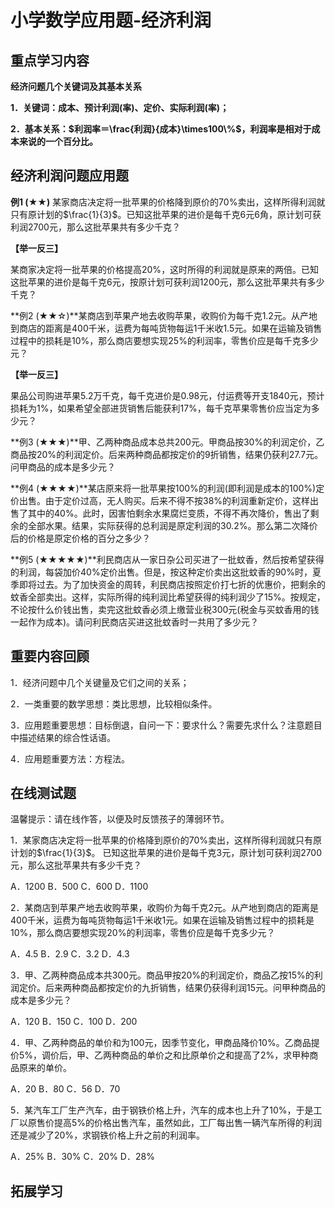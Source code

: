 # 小学数学应用题-经济利润

## 重点学习内容

**经济问题几个关键词及其基本关系**

**1．关键词：成本、预计利润(率)、定价、实际利润(率)；**

**2．基本关系：$利润率＝\frac{利润}{成本}\times100\%$，利润率是相对于成本来说的一个百分比。**


## 经济利润问题应用题

**例1 (★★)** 某家商店决定将一批苹果的价格降到原价的$70\%$卖出，这样所得利润就只有原计划的$\frac{1}{3}$。已知这批苹果的进价是每千克6元6角，原计划可获利润2700元，那么这批苹果共有多少千克？




**【举一反三】**

某商家决定将一批苹果的价格提高$20\%$，这时所得的利润就是原来的两倍。已知这批苹果的进价是每千克6元，按原计划可获利润1200元，那么这批苹果共有多少千克？




**例2 (★★☆)**某商店到苹果产地去收购苹果，收购价为每千克1.2元。从产地到商店的距离是400千米，运费为每吨货物每运1千米收1.5元。如果在运输及销售过程中的损耗是$10\%$，那么商店要想实现$25\%$的利润率，零售价应是每千克多少元？




**【举一反三】**

果品公司购进苹果5.2万千克，每千克进价是0.98元，付运费等开支1840元，预计损耗为$1\%$，如果希望全部进货销售后能获利$17\%$，每千克苹果零售价应当定为多少元？




**例3 (★★★)**甲、乙两种商品成本总共200元。甲商品按$30\%$的利润定价，乙商品按$20\%$的利润定价。后来两种商品都按定价的9折销售，结果仍获利27.7元。问甲商品的成本是多少元？




**例4 (★★★★)**某店原来将一批苹果按$100\%$的利润(即利润是成本的$100\%$)定价出售。由于定价过高，无人购买。后来不得不按38%的利润重新定价，这样出售了其中的$40\%$。此时，因害怕剩余水果腐烂变质，不得不再次降价，售出了剩余的全部水果。结果，实际获得的总利润是原定利润的$30.2\%$。那么第二次降价后的价格是原定价格的百分之多少？





**例5 (★★★★★)**利民商店从一家日杂公司买进了一批蚊香，然后按希望获得的利润，每袋加价$40\%$定价出售。但是，按这种定价卖出这批蚊香的$90\%$时，夏季即将过去。为了加快资金的周转，利民商店按照定价打七折的优惠价，把剩余的蚊香全部卖出。这样，实际所得的纯利润比希望获得的纯利润少了$15\%$。按规定，不论按什么价钱出售，卖完这批蚊香必须上缴营业税300元(税金与买蚊香用的钱一起作为成本)。请问利民商店买进这批蚊香时一共用了多少元？

## 重要内容回顾

1．经济问题中几个关键量及它们之间的关系；

2．一类重要的数学思想：类比思想，比较相似条件。

3．应用题重要思想：目标倒退，自问一下：要求什么？需要先求什么？注意题目中描述结果的综合性话语。

4．应用题重要方法：方程法。

## 在线测试题

温馨提示：请在线作答，以便及时反馈孩子的薄弱环节。

1．某家商店决定将一批苹果的价格降到原价的$70\%$卖出，这样所得利润就只有原计划的$\frac{1}{3}$。 已知这批苹果的进价是每千克3元，原计划可获利润2700元，那么这批苹果共有多少千克？

A．1200 B．500 C．600 D．1100

2．某商店到苹果产地去收购苹果，收购价为每千克2元。从产地到商店的距离是400千米，运费为每吨货物每运1千米收1元。如果在运输及销售过程中的损耗是$10\%$，那么商店要想实现$20\%$的利润率，零售价应是每千克多少元？

A．4.5 B．2.9 C．3.2 D．4.3

3．甲、乙两种商品成本共300元。商品甲按$20\%$的利润定价，商品乙按$15\%$的利润定价。后来两种商品都按定价的九折销售，结果仍获得利润15元。问甲种商品的成本是多少元？

A．120 B．150 C．100 D．200

4．甲、乙两种商品的单价和为100元，因季节变化，甲商品降价$10\%$。乙商品提价$5\%$，调价后，甲、乙两种商品的单价之和比原单价之和提高了$2\%$，求甲种商品原来的单价。

A．20 B．80 C．56 D．70

5．某汽车工厂生产汽车，由于钢铁价格上升，汽车的成本也上升了$10\%$，于是工厂以原售价提高$5\%$的价格出售汽车，虽然如此，工厂每出售一辆汽车所得的利润还是减少了$20\%$，求钢铁价格上升之前的利润率。

A．$25\%$ B．$30\%$ C．$20\%$ D．$28\%$

## 拓展学习

